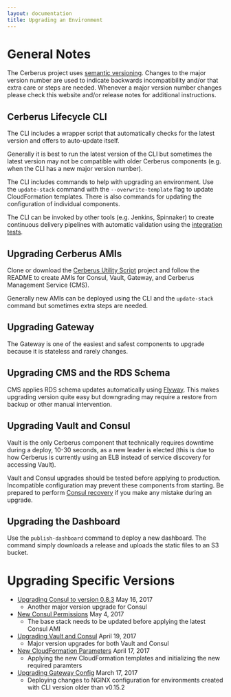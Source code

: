 ```yaml
---
layout: documentation
title: Upgrading an Environment
---
```


# General Notes

The Cerberus project uses <a target="_blank" onclick="trackOutboundLink('http://semver.org/')" href="http://semver.org/">semantic versioning</a>.  Changes to the major version number are used to
indicate backwards incompatibility and/or that extra care or steps are needed.  Whenever a major version number changes
please check this website and/or release notes for additional instructions.

## Cerberus Lifecycle CLI

The CLI includes a wrapper script that automatically checks for the latest version and offers to auto-update itself.

Generally it is best to run the latest version of the CLI but sometimes the latest version may not be compatible with
older Cerberus components (e.g. when the CLI has a new major version number).

The CLI includes commands to help with upgrading an environment.  Use the `update-stack` command with the 
`--overwrite-template` flag to update CloudFormation templates.  There is also commands for updating the configuration
of individual components.

The CLI can be invoked by other tools (e.g. Jenkins, Spinnaker) to create continuous delivery pipelines with automatic
validation using the <a target="_blank" onclick="trackOutboundLink('https://github.com/Nike-Inc/cerberus-integration-tests')" href="https://github.com/Nike-Inc/cerberus-integration-tests">integration tests</a>.

## Upgrading Cerberus AMIs

Clone or download the <a target="_blank" onclick="trackOutboundLink('https://github.com/Nike-Inc/cerberus-util-scripts')" href="https://github.com/Nike-Inc/cerberus-util-scripts">Cerberus Utility Script</a> project and follow
the README to create AMIs for Consul, Vault, Gateway, and Cerberus Management Service (CMS).

Generally new AMIs can be deployed using the CLI and the `update-stack` command but sometimes extra steps are needed.

## Upgrading Gateway

The Gateway is one of the easiest and safest components to upgrade because it is stateless and rarely changes.

## Upgrading CMS and the RDS Schema

CMS applies RDS schema updates automatically using <a target="_blank" onclick="trackOutboundLink('https://flywaydb.org/')" href="https://flywaydb.org/">Flyway</a>.  This makes upgrading version quite 
easy but downgrading may require a restore from backup or other manual intervention.

## Upgrading Vault and Consul

Vault is the only Cerberus component that technically requires downtime during a deploy, 10-30 seconds, as a new leader
is elected (this is due to how Cerberus is currently using an ELB instead of service discovery for accessing Vault).

Vault and Consul upgrades should be tested before applying to production.  Incompatible configuration may prevent these
components from starting.  Be prepared to perform [Consul recovery](consul-recovery) if you make any mistake during an
upgrade.

## Upgrading the Dashboard

Use the `publish-dashboard` command to deploy a new dashboard.  The command simply downloads a release and uploads the
static files to an S3 bucket.

# Upgrading Specific Versions

* [Upgrading Consul to version 0.8.3](../../news/2017/05/16/consul-0.8.3.html) May 16, 2017
  * Another major version upgrade for Consul
* [New Consul Permissions](../../news/2017/05/04/new-consul-permissions.html) May 4, 2017
  * The base stack needs to be updated before applying the latest Consul AMI
* [Upgrading Vault and Consul](../../news/2017/04/19/upgrading-vault-and-consul.html) April 19, 2017
  * Major version upgrades for both Vault and Consul
* [New CloudFormation Parameters](../../news/2017/04/17/new-cloudformation-parameters.html) April 17, 2017
  * Applying the new CloudFormation templates and initializing the new required paramters
* [Upgrading Gateway Config](../../news/2017/03/17/upgrading-gateway-config.html) March 17, 2017
  * Deploying changes to NGINX configuration for environments created with CLI version older than v0.15.2
